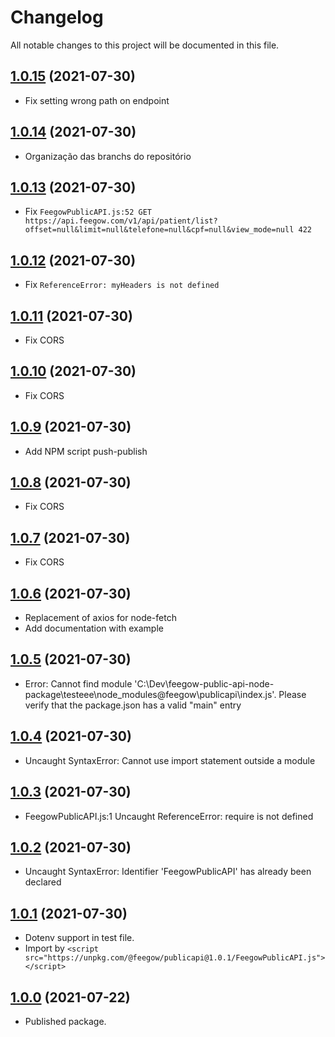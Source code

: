 # Changelog

All notable changes to this project will be documented in this file.

## [1.0.15](https://github.com/feegow/feegow-public-api-node-package/compare/v1.0.14...v1.0.15) (2021-07-30)

- Fix setting wrong path on endpoint

## [1.0.14](https://github.com/feegow/feegow-public-api-node-package/compare/v1.0.13...v1.0.14) (2021-07-30)

- Organização das branchs do repositório

## [1.0.13](https://github.com/feegow/feegow-public-api-node-package/compare/v1.0.12...v1.0.13) (2021-07-30)

- Fix `FeegowPublicAPI.js:52 GET https://api.feegow.com/v1/api/patient/list?offset=null&limit=null&telefone=null&cpf=null&view_mode=null 422`

## [1.0.12](https://github.com/feegow/feegow-public-api-node-package/compare/v1.0.11...v1.0.12) (2021-07-30)

- Fix `ReferenceError: myHeaders is not defined`

## [1.0.11](https://github.com/feegow/feegow-public-api-node-package/compare/v1.0.10...v1.0.11) (2021-07-30)

- Fix CORS

## [1.0.10](https://github.com/feegow/feegow-public-api-node-package/compare/v1.0.9...v1.0.10) (2021-07-30)

- Fix CORS

## [1.0.9](https://github.com/feegow/feegow-public-api-node-package/compare/v1.0.8...v1.0.9) (2021-07-30)

- Add NPM script push-publish

## [1.0.8](https://github.com/feegow/feegow-public-api-node-package/compare/v1.0.7...v1.0.8) (2021-07-30)

- Fix CORS

## [1.0.7](https://github.com/feegow/feegow-public-api-node-package/compare/v1.0.6...v1.0.7) (2021-07-30)

- Fix CORS

## [1.0.6](https://github.com/feegow/feegow-public-api-node-package/compare/v1.0.5...v1.0.6) (2021-07-30)

- Replacement of axios for node-fetch
- Add documentation with example

## [1.0.5](https://github.com/feegow/feegow-public-api-node-package/compare/v1.0.4...v1.0.5) (2021-07-30)

- Error: Cannot find module 'C:\Dev\feegow-public-api-node-package\testeee\node_modules\@feegow\publicapi\index.js'. Please verify that the package.json has a valid "main" entry

## [1.0.4](https://github.com/feegow/feegow-public-api-node-package/compare/v1.0.3...v1.0.4) (2021-07-30)

- Uncaught SyntaxError: Cannot use import statement outside a module

## [1.0.3](https://github.com/feegow/feegow-public-api-node-package/compare/v1.0.2...v1.0.3) (2021-07-30)

- FeegowPublicAPI.js:1 Uncaught ReferenceError: require is not defined

## [1.0.2](https://github.com/feegow/feegow-public-api-node-package/compare/v1.0.1...v1.0.2) (2021-07-30)

- Uncaught SyntaxError: Identifier 'FeegowPublicAPI' has already been declared

## [1.0.1](https://github.com/feegow/feegow-public-api-node-package/compare/v1.0.0...v1.0.1) (2021-07-30)

- Dotenv support in test file.
- Import by `<script src="https://unpkg.com/@feegow/publicapi@1.0.1/FeegowPublicAPI.js"></script>`

## [1.0.0](https://github.com/feegow/feegow-public-api-node-package/tree/1.0.0) (2021-07-22)

- Published package.